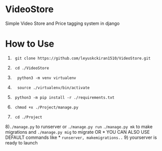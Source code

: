 # VideoStore
Simple Video Store and Price tagging system in django

# How to Use
1)      git clone https://github.com/leyuskckiran1510/VideoStore.git
2)      cd ./VideoStore
3)       python3 -m venv virtualenv
4)       source ./virtualenv/bin/activate
5)      python3 -m pip install -r ./requirements.txt
6)      chmod +x ./Project/manage.py
7)      cd ./Project
8)`./manage.py`  to runserver or `./manage.py run`
      `./manage.py mk`  to make migrations and `./manage.py mig` to migrate
   OR * YOU CAN ALSO USE DEFAULT commands like * `runserver, makemigrations..`
9)   yourserver is ready to launch
